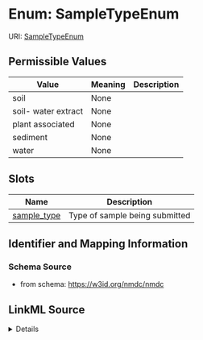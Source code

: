# Enum: SampleTypeEnum



URI: [SampleTypeEnum](SampleTypeEnum.md)

## Permissible Values

| Value | Meaning | Description |
| --- | --- | --- |
| soil | None |  |
| soil- water extract | None |  |
| plant associated | None |  |
| sediment | None |  |
| water | None |  |




## Slots

| Name | Description |
| ---  | --- |
| [sample_type](sample_type.md) | Type of sample being submitted |






## Identifier and Mapping Information







### Schema Source


* from schema: https://w3id.org/nmdc/nmdc




## LinkML Source

<details>
```yaml
name: SampleTypeEnum
from_schema: https://w3id.org/nmdc/nmdc
rank: 1000
permissible_values:
  soil:
    text: soil
  soil- water extract:
    text: soil- water extract
  plant associated:
    text: plant associated
  sediment:
    text: sediment
  water:
    text: water

```
</details>